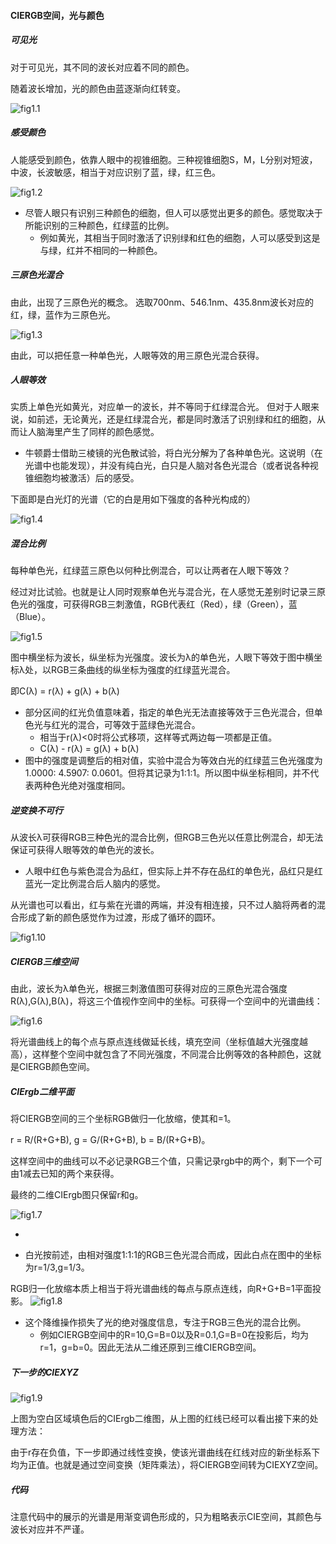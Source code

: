 #### CIERGB空间，光与颜色

##### 可见光
对于可见光，其不同的波长对应着不同的颜色。

随着波长增加，光的颜色由蓝逐渐向红转变。

![fig1.1](\pics\fig1.jpg)

##### 感受颜色

人能感受到颜色，依靠人眼中的视锥细胞。三种视锥细胞S，M，L分别对短波，中波，长波敏感，相当于对应识别了蓝，绿，红三色。

![fig1.2](\pics\fig2.webp)

- 尽管人眼只有识别三种颜色的细胞，但人可以感觉出更多的颜色。感觉取决于所能识别的三种颜色，红绿蓝的比例。
  - 例如黄光，其相当于同时激活了识别绿和红色的细胞，人可以感受到这是与绿，红并不相同的一种颜色。

##### 三原色光混合
由此，出现了三原色光的概念。
选取700nm、546.1nm、435.8nm波长对应的红，绿，蓝作为三原色光。

![fig1.3](\pics\fig3.webp)

由此，可以把任意一种单色光，人眼等效的用三原色光混合获得。

##### 人眼等效

实质上单色光如黄光，对应单一的波长，并不等同于红绿混合光。
但对于人眼来说，如前述，无论黄光，还是红绿混合光，都是同时激活了识别绿和红的细胞，从而让人脑海里产生了同样的颜色感觉。

- 牛顿爵士借助三棱镜的光色散试验，将白光分解为了各种单色光。这说明（在光谱中也能发现），并没有纯白光，白只是人脑对各色光混合（或者说各种视锥细胞均被激活）后的感受。

下面即是白光灯的光谱（它的白是用如下强度的各种光构成的）

![fig1.4](\pics\fig4.jpg)

##### 混合比例

每种单色光，红绿蓝三原色以何种比例混合，可以让两者在人眼下等效？

经过对比试验。也就是让人同时观察单色光与混合光，在人感觉无差别时记录三原色光的强度，可获得RGB三刺激值，RGB代表红（Red），绿（Green），蓝（Blue）。


![fig1.5](\pics\fig5.png)

图中横坐标为波长，纵坐标为光强度。波长为λ的单色光，人眼下等效于图中横坐标λ处，以RGB三条曲线的纵坐标为强度的红绿蓝光混合。

即C(λ) = r(λ) + g(λ) + b(λ)

- 部分区间的红光负值意味着，指定的单色光无法直接等效于三色光混合，但单色光与红光的混合，可等效于蓝绿色光混合。
  - 相当于r(λ)<0时将公式移项，这样等式两边每一项都是正值。
  - C(λ) - r(λ) = g(λ) + b(λ)
- 图中的强度是调整后的相对值，实验中混合为等效白光的红绿蓝三色光强度为1.0000: 4.5907: 0.0601。但将其记录为1:1:1。所以图中纵坐标相同，并不代表两种色光绝对强度相同。

##### 逆变换不可行

从波长λ可获得RGB三种色光的混合比例，但RGB三色光以任意比例混合，却无法保证可获得人眼等效的单色光的波长。

- 人眼中红色与紫色混合为品红，但实际上并不存在品红的单色光，品红只是红蓝光一定比例混合后人脑内的感觉。

从光谱也可以看出，红与紫在光谱的两端，并没有相连接，只不过人脑将两者的混合形成了新的颜色感觉作为过渡，形成了循环的圆环。

![fig1.10](\pics\fig10.png)

##### CIERGB三维空间

由此，波长为λ单色光，根据三刺激值图可获得对应的三原色光混合强度R(λ),G(λ),B(λ)，将这三个值视作空间中的坐标。可获得一个空间中的光谱曲线：

![fig1.6](\pics\fig6.png)

将光谱曲线上的每个点与原点连线做延长线，填充空间（坐标值越大光强度越高），这样整个空间中就包含了不同光强度，不同混合比例等效的各种颜色，这就是CIERGB颜色空间。

##### CIErgb二维平面
将CIERGB空间的三个坐标RGB做归一化放缩，使其和=1。

r = R/(R+G+B), g = G/(R+G+B), b = B/(R+G+B)。

这样空间中的曲线可以不必记录RGB三个值，只需记录rgb中的两个，剩下一个可由1减去已知的两个来获得。

最终的二维CIErgb图只保留r和g。

![fig1.7](\pics\fig7.png)

-

- 白光按前述，由相对强度1:1:1的RGB三色光混合而成，因此白点在图中的坐标为r=1/3,g=1/3。

RGB归一化放缩本质上相当于将光谱曲线的每点与原点连线，向R+G+B=1平面投影。
![fig1.8](\pics\fig8.png)

- 这个降维操作损失了光的绝对强度信息，专注于RGB三色光的混合比例。
  - 例如CIERGB空间中的R=10,G=B=0以及R=0.1,G=B=0在投影后，均为r=1，g=b=0。因此无法从二维还原到三维CIERGB空间。

##### 下一步的CIEXYZ

![fig1.9](\pics\fig9.png)

上图为空白区域填色后的CIErgb二维图，从上图的红线已经可以看出接下来的处理方法：

由于r存在负值，下一步即通过线性变换，使该光谱曲线在红线对应的新坐标系下均为正值。也就是通过空间变换（矩阵乘法），将CIERGB空间转为CIEXYZ空间。



##### 代码

注意代码中的展示的光谱是用渐变调色形成的，只为粗略表示CIE空间，其颜色与波长对应并不严谨。